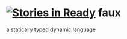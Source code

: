 [![Stories in Ready](https://badge.waffle.io/futagoza/faux.png?label=ready&title=Ready)](https://waffle.io/futagoza/faux)
faux
====

a statically typed dynamic language
